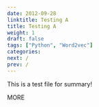 ```yaml
---
date: 2012-09-28
linktitle: Testing A
title: Testing A
weight: 1
draft: false
tags: ["Python", "Word2vec"]
categories:
next: /
prev: /
---
```


This is a test file for summary!


<!--more-->

MORE